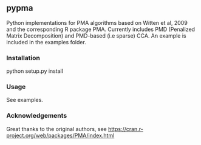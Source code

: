 ## pypma

Python implementations for PMA algorithms based on Witten et al, 2009 and the corresponding R package PMA. Currently includes PMD (Penalized Matrix Decomposition) and PMD-based (i.e sparse) CCA. An example is included in the examples folder.

### Installation

python setup.py install

### Usage

See examples.

### Acknowledgements

Great thanks to the original authors, see https://cran.r-project.org/web/packages/PMA/index.html
